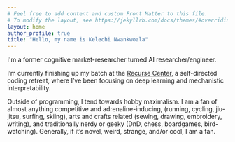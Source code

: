 ```yaml
---
# Feel free to add content and custom Front Matter to this file.
# To modify the layout, see https://jekyllrb.com/docs/themes/#overriding-theme-defaults
layout: home
author_profile: true
title: "Hello, my name is Kelechi Nwankwoala"
---
```


I'm a former cognitive market-researcher turned AI researcher/engineer. 

I’m currently finishing up my batch at the [Recurse Center](https://www.recurse.com/), a self-directed coding retreat, 
where I’ve been focusing on deep learning and mechanistic interpretability.

Outside of programming, I tend towards hobby maximalism. I am a fan of almost anything competitive and adrenaline-inducing, (running, cycling, jiu-jitsu, surfing, skiing), arts and crafts related (sewing, drawing, embroidery, writing), and traditionally nerdy or geeky (DnD, chess, boardgames, bird-watching). Generally, if it’s novel, weird, strange, and/or cool, I am a fan. 

